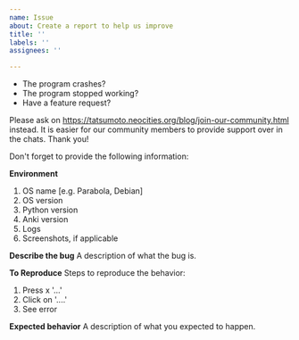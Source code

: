 ```yaml
---
name: Issue
about: Create a report to help us improve
title: ''
labels: ''
assignees: ''

---
```


- The program crashes?
- The program stopped working?
- Have a feature request?

Please ask on https://tatsumoto.neocities.org/blog/join-our-community.html instead.
It is easier for our community members to provide support over in the chats. Thank you!

Don't forget to provide the following information:

**Environment**

1) OS name  [e.g. Parabola, Debian]
2) OS version
3) Python version
3) Anki version
4) Logs
5) Screenshots, if applicable

**Describe the bug**
A description of what the bug is.

**To Reproduce**
Steps to reproduce the behavior:
1) Press x '...'
2) Click on '....'
3) See error

**Expected behavior**
A description of what you expected to happen.
